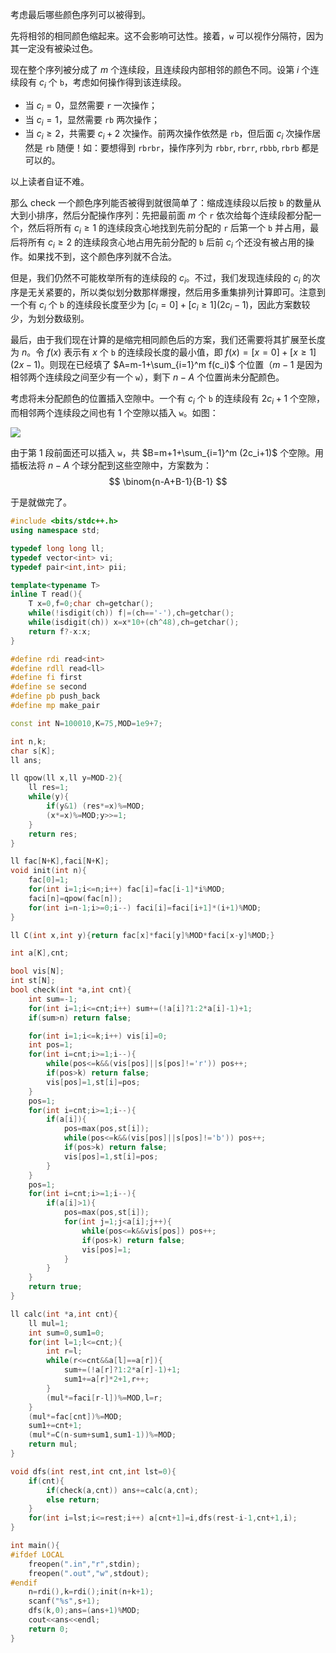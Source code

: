 考虑最后哪些颜色序列可以被得到。
    
先将相邻的相同颜色缩起来。这不会影响可达性。接着，$\texttt{w}$ 可以视作分隔符，因为其一定没有被染过色。
  
现在整个序列被分成了 $m$ 个连续段，且连续段内部相邻的颜色不同。设第 $i$ 个连续段有 $c_i$ 个 $\texttt{b}$，考虑如何操作得到该连续段。

- 当 $c_i=0$，显然需要 $\texttt{r}$ 一次操作；
- 当 $c_i=1$，显然需要 $\texttt{r}\texttt{b}$ 两次操作；
- 当 $c_i \ge 2$，共需要 $c_i+2$ 次操作。前两次操作依然是 $\texttt{r}\texttt{b}$，但后面 $c_i$ 次操作居然是 $\texttt{r}\texttt{b}$ 随便！如：要想得到 $\texttt{rbrbr}$，操作序列为 $\texttt{rbbr}, \texttt{rbrr}, \texttt{rbbb}, \texttt{rbrb}$ 都是可以的。
  
以上读者自证不难。
  
那么 check 一个颜色序列能否被得到就很简单了：缩成连续段以后按 $\texttt{b}$ 的数量从大到小排序，然后分配操作序列：先把最前面 $m$ 个 $\texttt{r}$ 依次给每个连续段都分配一个，然后将所有 $c_i \ge 1$ 的连续段贪心地找到先前分配的 $\texttt{r}$ 后第一个 $\texttt{b}$ 并占用，最后将所有 $c_i \ge 2$ 的连续段贪心地占用先前分配的 $\texttt{b}$ 后前 $c_i$ 个还没有被占用的操作。如果找不到，这个颜色序列就不合法。
  
但是，我们仍然不可能枚举所有的连续段的 $c_i$。不过，我们发现连续段的 $c_i$ 的次序是无关紧要的，所以类似划分数那样爆搜，然后用多重集排列计算即可。注意到一个有 $c_i$ 个 $\texttt{b}$ 的连续段长度至少为 $[c_i=0]+[c_i \ge 1](2c_i-1)$，因此方案数较少，为划分数级别。

最后，由于我们现在计算的是缩完相同颜色后的方案，我们还需要将其扩展至长度为 $n$。令 $f(x)$ 表示有 $x$ 个 $\texttt{b}$ 的连续段长度的最小值，即 $f(x)=[x=0]+[x \ge 1](2x-1)$。则现在已经填了 $A=m-1+\sum_{i=1}^m f(c_i)$ 个位置（$m-1$ 是因为相邻两个连续段之间至少有一个 $\texttt{w}$），剩下 $n-A$ 个位置尚未分配颜色。
  
考虑将未分配颜色的位置插入空隙中。一个有 $c_i$ 个 $\texttt{b}$ 的连续段有 $2c_i+1$ 个空隙，而相邻两个连续段之间也有 1 个空隙以插入 $\texttt{w}$。如图：

![](https://cdn.luogu.com.cn/upload/image_hosting/7mmqy4sh.png)
  
由于第 1 段前面还可以插入 $\texttt{w}$，共 $B=m+1+\sum_{i=1}^m (2c_i+1)$ 个空隙。用插板法将 $n-A$ 个球分配到这些空隙中，方案数为：
$$
\binom{n-A+B-1}{B-1}
$$
  
于是就做完了。

```cpp
#include <bits/stdc++.h>
using namespace std;

typedef long long ll;
typedef vector<int> vi;
typedef pair<int,int> pii;

template<typename T>
inline T read(){
    T x=0,f=0;char ch=getchar();
    while(!isdigit(ch)) f|=(ch=='-'),ch=getchar();
    while(isdigit(ch)) x=x*10+(ch^48),ch=getchar();
    return f?-x:x;
}

#define rdi read<int>
#define rdll read<ll>
#define fi first
#define se second
#define pb push_back
#define mp make_pair

const int N=100010,K=75,MOD=1e9+7;

int n,k;
char s[K];
ll ans;

ll qpow(ll x,ll y=MOD-2){
    ll res=1;
    while(y){
        if(y&1) (res*=x)%=MOD;
        (x*=x)%=MOD;y>>=1;
    }
    return res;
}

ll fac[N+K],faci[N+K];
void init(int n){
    fac[0]=1;
    for(int i=1;i<=n;i++) fac[i]=fac[i-1]*i%MOD;
    faci[n]=qpow(fac[n]);
    for(int i=n-1;i>=0;i--) faci[i]=faci[i+1]*(i+1)%MOD;
}

ll C(int x,int y){return fac[x]*faci[y]%MOD*faci[x-y]%MOD;}

int a[K],cnt;

bool vis[N];
int st[N];
bool check(int *a,int cnt){
    int sum=-1;
    for(int i=1;i<=cnt;i++) sum+=(!a[i]?1:2*a[i]-1)+1;
    if(sum>n) return false;

    for(int i=1;i<=k;i++) vis[i]=0;
    int pos=1;
    for(int i=cnt;i>=1;i--){
        while(pos<=k&&(vis[pos]||s[pos]!='r')) pos++;
        if(pos>k) return false;
        vis[pos]=1,st[i]=pos;
    }
    pos=1;
    for(int i=cnt;i>=1;i--){
        if(a[i]){
            pos=max(pos,st[i]);
            while(pos<=k&&(vis[pos]||s[pos]!='b')) pos++;
            if(pos>k) return false;
            vis[pos]=1,st[i]=pos;
        }
    }
    pos=1;
    for(int i=cnt;i>=1;i--){
        if(a[i]>1){
            pos=max(pos,st[i]);
            for(int j=1;j<a[i];j++){
                while(pos<=k&&vis[pos]) pos++;
                if(pos>k) return false;
                vis[pos]=1;
            }
        }
    }
    return true;
}

ll calc(int *a,int cnt){
    ll mul=1;
    int sum=0,sum1=0;
    for(int l=1;l<=cnt;){
        int r=l;
        while(r<=cnt&&a[l]==a[r]){
            sum+=(!a[r]?1:2*a[r]-1)+1;
            sum1+=a[r]*2+1,r++;
        }
        (mul*=faci[r-l])%=MOD,l=r;
    }
    (mul*=fac[cnt])%=MOD;
    sum1+=cnt+1;
    (mul*=C(n-sum+sum1,sum1-1))%=MOD;
    return mul;
}

void dfs(int rest,int cnt,int lst=0){
    if(cnt){
        if(check(a,cnt)) ans+=calc(a,cnt);
        else return;
    }
    for(int i=lst;i<=rest;i++) a[cnt+1]=i,dfs(rest-i-1,cnt+1,i);
}

int main(){
#ifdef LOCAL
    freopen(".in","r",stdin);
    freopen(".out","w",stdout);
#endif
    n=rdi(),k=rdi();init(n+k+1);
    scanf("%s",s+1);
    dfs(k,0);ans=(ans+1)%MOD;
    cout<<ans<<endl;
    return 0;
}
```